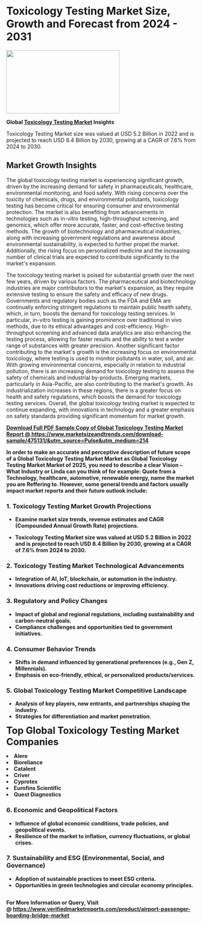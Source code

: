 <H1>Toxicology Testing Market Size, Growth and Forecast from 2024 - 2031</H1><img class="aligncenter size-medium wp-image-584254" src="https://thirdeyenews.in/wp-content/uploads/2024/09/Global-Market-Research-300x168.jpeg" alt="" width="300" height="168" /><p><strong>Global&nbsp;<a href="https://www.marketsizeandtrends.com/download-sample/475131/&amp;utm_source=Pulse&amp;utm_medium=214">Toxicology Testing Market</a> Insights</strong></p><p>Toxicology Testing Market size was valued at USD 5.2 Billion in 2022 and is projected to reach USD 8.4 Billion by 2030, growing at a CAGR of 7.6% from 2024 to 2030.</p><p><h2>Market Growth Insights</h2> <p>The global toxicology testing market is experiencing significant growth, driven by the increasing demand for safety in pharmaceuticals, healthcare, environmental monitoring, and food safety. With rising concerns over the toxicity of chemicals, drugs, and environmental pollutants, toxicology testing has become critical for ensuring consumer and environmental protection. The market is also benefiting from advancements in technologies such as in-vitro testing, high-throughput screening, and genomics, which offer more accurate, faster, and cost-effective testing methods. The growth of biotechnology and pharmaceutical industries, along with increasing government regulations and awareness about environmental sustainability, is expected to further propel the market. Additionally, the rising focus on personalized medicine and the increasing number of clinical trials are expected to contribute significantly to the market's expansion.</p> <p><strong><a href="#"></a></strong></p> <p>The toxicology testing market is poised for substantial growth over the next few years, driven by various factors. The pharmaceutical and biotechnology industries are major contributors to the market's expansion, as they require extensive testing to ensure the safety and efficacy of new drugs. Governments and regulatory bodies such as the FDA and EMA are continually enforcing stringent regulations to maintain public health safety, which, in turn, boosts the demand for toxicology testing services. In particular, in-vitro testing is gaining prominence over traditional in vivo methods, due to its ethical advantages and cost-efficiency. High-throughput screening and advanced data analytics are also enhancing the testing process, allowing for faster results and the ability to test a wider range of substances with greater precision. Another significant factor contributing to the market's growth is the increasing focus on environmental toxicology, where testing is used to monitor pollutants in water, soil, and air. With growing environmental concerns, especially in relation to industrial pollution, there is an increasing demand for toxicology testing to assess the safety of chemicals and industrial by-products. Emerging markets, particularly in Asia-Pacific, are also contributing to the market's growth. As industrialization increases in these regions, there is a greater focus on health and safety regulations, which boosts the demand for toxicology testing services. Overall, the global toxicology testing market is expected to continue expanding, with innovations in technology and a greater emphasis on safety standards providing significant momentum for market growth.</p> <p><strong><a href="#"></p><p><span class=""><strong>Download Full PDF Sample Copy of Global Toxicology Testing Market Report</strong> @ <a href="https://www.marketsizeandtrends.com/download-sample/475131/&amp;utm_source=Pulse&amp;utm_medium=214" target="_blank">https://www.marketsizeandtrends.com/download-sample/475131/&amp;utm_source=Pulse&amp;utm_medium=214</a></span></p><p>In order to make an accurate and perceptive description of future scope of a Global&nbsp;Toxicology Testing Market Market as Global&nbsp;Toxicology Testing Market Market of 2025, you need to describe a clear Vision &ndash; What Industry or Linda can you think of for example: Quote from a Technology, healthcare, automotive, renewable energy, name the market you are Reffering to. However, some general trends and factors usually impact market reports and their future outlook include:</p><h3>1.&nbsp;<strong>Toxicology Testing Market Growth Projections</strong></h3><ul><li>Examine market size trends, revenue estimates and CAGR (Compounded Annual Growth Rate) projections.</li><li><p>Toxicology Testing Market size was valued at USD 5.2 Billion in 2022 and is projected to reach USD 8.4 Billion by 2030, growing at a CAGR of 7.6% from 2024 to 2030.</p></li></ul><h3>2.&nbsp;<strong>Toxicology Testing Market Technological Advancements</strong></h3><ul><li>Integration of AI, IoT, blockchain, or automation in the industry.</li><li>Innovations driving cost reductions or improving efficiency.</li></ul><h3>3.&nbsp;<strong>Regulatory and Policy Changes</strong></h3><ul><li>Impact of global and regional regulations, including sustainability and carbon-neutral goals.</li><li>Compliance challenges and opportunities tied to government initiatives.</li></ul><h3>4.&nbsp;<strong>Consumer Behavior Trends</strong></h3><ul><li>Shifts in demand influenced by generational preferences (e.g., Gen Z, Millennials).</li><li>Emphasis on eco-friendly, ethical, or personalized products/services.</li></ul><h3>5.&nbsp;<strong>Global Toxicology Testing Market Competitive Landscape</strong></h3><ul><li>Analysis of key players, new entrants, and partnerships shaping the industry.</li><li>Strategies for differentiation and market penetration.</li></ul><p data-pm-slice="1 1 []"><span style="color: inherit; font-family: inherit; font-size: 25px;">Top Global Toxicology Testing Market Companies</span></p><div class="" data-test-id=""><p><li>Alere</li><li> Bioreliance</li><li> Catalent</li><li> Criver</li><li> Cyprotex</li><li> Eurofins Scientific</li><li> Quest Diagnostics</li></p></div><h3>6.&nbsp;<strong>Economic and Geopolitical Factors</strong></h3><ul><li>Influence of global economic conditions, trade policies, and geopolitical events.</li><li>Resilience of the market to inflation, currency fluctuations, or global crises.</li></ul><h3>7.&nbsp;<strong>Sustainability and ESG (Environmental, Social, and Governance)</strong></h3><ul><li>Adoption of sustainable practices to meet ESG criteria.</li><li>Opportunities in green technologies and circular economy principles.</li></ul><h2><strong style="font-size: 14px;">For More Information or Query, Visit @&nbsp;</strong><a style="background-color: #ffffff; font-size: 14px;" href="https://www.marketsizeandtrends.com/report/toxicology-testing-market/" target="_blank">https://www.verifiedmarketreports.com/product/airport-passenger-boarding-bridge-market</a></h2>

